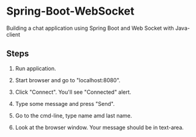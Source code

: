 # Spring-Boot-WebSocket
Building a chat application using Spring Boot and Web Socket with Java-client

## Steps
1) Run application.

2) Start browser and go to "localhost:8080".

3) Click "Connect". You'll see "Connected" alert.

4) Type some message and press "Send".

5) Go to the cmd-line, type name amd last name.

6) Look at the browser window. Your message should be in text-area. 

